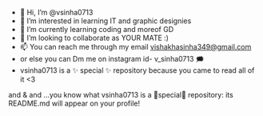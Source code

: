 - 👋 Hi, I’m @vsinha0713
- 👀 I’m interested in learning IT and graphic designies 
- 🌱 I’m currently learning coding and moreof GD 
- 💞️ I’m looking to collaborate as YOUR MATE :)
- 📫 You can reach me through my email vishakhasinha349@gmail.com 
- or else you can Dm me on instagram id- v_sinha0713 🗯️
- vsinha0713 is a ✨ special ✨ repository because you came to read all of it <3

<!---

---> and & and ...you know what vsinha0713 is a 💎special💎 repository: its README.md will appear on your profile!
